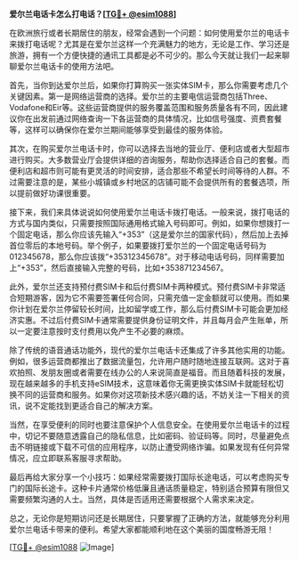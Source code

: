 **爱尔兰电话卡怎么打电话？[[TG💪+ @esim1088](https://t.me/s/esim1088)]**

在欧洲旅行或者长期居住的朋友，经常会遇到一个问题：如何使用爱尔兰的电话卡来拨打电话呢？尤其是在爱尔兰这样一个充满魅力的地方，无论是工作、学习还是旅游，拥有一个方便快捷的通讯工具都是必不可少的。那么今天就让我们一起来聊聊爱尔兰电话卡的使用方法吧。

首先，当你到达爱尔兰后，如果你打算购买一张实体SIM卡，那么你需要考虑几个关键因素。第一是网络运营商的选择。爱尔兰的主要电信运营商包括Three、Vodafone和Eir等。这些运营商提供的服务覆盖范围和服务质量各有不同，因此建议你在出发前通过网络查询一下各运营商的具体情况，比如信号强度、资费套餐等，这样可以确保你在爱尔兰期间能够享受到最佳的服务体验。

其次，在购买爱尔兰电话卡时，你可以选择去当地的营业厅、便利店或者大型超市进行购买。大多数营业厅会提供详细的咨询服务，帮助你选择适合自己的套餐。而便利店和超市则可能有更灵活的时间安排，适合那些不希望长时间等待的人群。不过需要注意的是，某些小城镇或乡村地区的店铺可能不会提供所有的套餐选项，所以提前做好功课很重要。

接下来，我们来具体说说如何使用爱尔兰电话卡拨打电话。一般来说，拨打电话的方式与国内类似，只需要按照国际通用格式输入号码即可。例如，如果你想拨打一个固定电话，那么你应该先输入“+353”（这是爱尔兰的国家代码），然后加上去掉首位零后的本地号码。举个例子，如果要拨打爱尔兰的一个固定电话号码为012345678，那么你应该拨“+35312345678”。对于移动电话号码，同样需要加上“+353”，然后直接输入完整的号码，比如+353871234567。

此外，爱尔兰还支持预付费SIM卡和后付费SIM卡两种模式。预付费SIM卡非常适合短期游客，因为它不需要签署任何合同，只需充值一定金额就可以使用。而如果你计划在爱尔兰停留较长时间，比如留学或工作，那么后付费SIM卡可能会更加经济实惠。不过后付费SIM卡通常需要提供身份证明文件，并且每月会产生账单，所以一定要注意按时支付费用以免产生不必要的麻烦。

除了传统的语音通话功能外，现代的爱尔兰电话卡还集成了许多其他实用的功能。例如，很多运营商都推出了数据流量包，允许用户随时随地连接互联网。这对于喜欢拍照、发朋友圈或者需要在线办公的人来说简直是福音。而且随着科技的发展，现在越来越多的手机支持eSIM技术，这意味着你无需更换实体SIM卡就能轻松切换不同的运营商和服务。如果你对这项新技术感兴趣的话，不妨关注一下相关的资讯，说不定能找到更适合自己的解决方案。

当然，在享受便利的同时也要注意保护个人信息安全。在使用爱尔兰电话卡的过程中，切记不要随意透露自己的隐私信息，比如密码、验证码等。同时，尽量避免点击不明链接或下载不可信的应用程序，以防止遭受网络诈骗。如果发现有任何异常情况，应立即联系客服寻求帮助。

最后再给大家分享一个小技巧：如果经常需要拨打国际长途电话，可以考虑购买专门的国际长途卡。这种卡片通常价格低廉且通话质量稳定，特别适合预算有限但又需要频繁沟通的人士。当然，具体是否适用还需要根据个人需求来决定。

总之，无论你是短期访问还是长期居住，只要掌握了正确的方法，就能够充分利用爱尔兰电话卡带来的便利。希望大家都能顺利地在这个美丽的国度畅游无阻！

[[TG💪+ @esim1088](https://t.me/s/esim1088) ![Image](https://i.postimg.cc/4NQfJmqS/Snipaste-2025-05-13-00-14-12.png)]